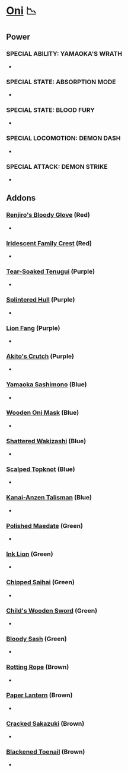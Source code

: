 # [Oni](<https://deadbydaylight.wiki.gg/wiki/Kazan_Yamaoka>) 📉

## Power

### SPECIAL ABILITY: YAMAOKA'S WRATH

-


### SPECIAL STATE: ABSORPTION MODE

-


### SPECIAL STATE: BLOOD FURY

-


### SPECIAL LOCOMOTION: DEMON DASH

-


### SPECIAL ATTACK: DEMON STRIKE

-


## Addons

### [Renjiro's Bloody Glove](<https://deadbydaylight.wiki.gg/wiki/Renjiro%27s_Bloody_Glove>) (Red)

-


### [Iridescent Family Crest](<https://deadbydaylight.wiki.gg/wiki/Iridescent_Family_Crest>) (Red)

-


### [Tear-Soaked Tenugui](<https://deadbydaylight.wiki.gg/wiki/Tear-Soaked_Tenugui>) (Purple)

-


### [Splintered Hull](<https://deadbydaylight.wiki.gg/wiki/Splintered_Hull>) (Purple)

-


### [Lion Fang](<https://deadbydaylight.wiki.gg/wiki/Lion_Fang>) (Purple)

-


### [Akito's Crutch](<https://deadbydaylight.wiki.gg/wiki/Akito%27s_Crutch>) (Purple)

-


### [Yamaoka Sashimono](<https://deadbydaylight.wiki.gg/wiki/Yamaoka_Sashimono>) (Blue)

-


### [Wooden Oni Mask](<https://deadbydaylight.wiki.gg/wiki/Wooden_Oni_Mask>) (Blue)

-


### [Shattered Wakizashi](<https://deadbydaylight.wiki.gg/wiki/Shattered_Wakizashi>) (Blue)

-


### [Scalped Topknot](<https://deadbydaylight.wiki.gg/wiki/Scalped_Topknot>) (Blue)

-


### [Kanai-Anzen Talisman](<https://deadbydaylight.wiki.gg/wiki/Kanai-Anzen_Talisman>) (Blue)

-


### [Polished Maedate](<https://deadbydaylight.wiki.gg/wiki/Polished_Maedate>) (Green)

-


### [Ink Lion](<https://deadbydaylight.wiki.gg/wiki/Ink_Lion>) (Green)

-


### [Chipped Saihai](<https://deadbydaylight.wiki.gg/wiki/Chipped_Saihai>) (Green)

-


### [Child's Wooden Sword](<https://deadbydaylight.wiki.gg/wiki/Child%27s_Wooden_Sword>) (Green)

-


### [Bloody Sash](<https://deadbydaylight.wiki.gg/wiki/Bloody_Sash>) (Green)

-


### [Rotting Rope](<https://deadbydaylight.wiki.gg/wiki/Rotting_Rope>) (Brown)

-


### [Paper Lantern](<https://deadbydaylight.wiki.gg/wiki/Paper_Lantern>) (Brown)

-


### [Cracked Sakazuki](<https://deadbydaylight.wiki.gg/wiki/Cracked_Sakazuki>) (Brown)

-


### [Blackened Toenail](<https://deadbydaylight.wiki.gg/wiki/Blackened_Toenail>) (Brown)

-
